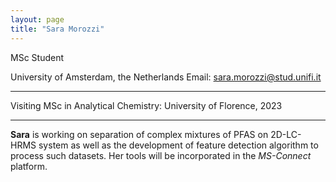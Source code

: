 ```yaml
---
layout: page
title: "Sara Morozzi"
---
```


MSc Student 

University of Amsterdam, the Netherlands 
Email: sara.morozzi@stud.unifi.it

---

Visiting MSc in Analytical Chemistry: University of Florence, 2023

---

**Sara** is working on separation of complex mixtures of PFAS on 2D-LC-HRMS system as well as the development of feature detection algorithm to process such datasets. Her tools will be incorporated in the *MS-Connect* platform. 
